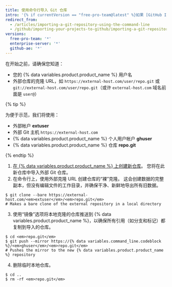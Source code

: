 ```yaml
---
title: 使用命令行导入 Git 仓库
intro: '{% if currentVersion == "free-pro-team@latest" %}如果 [GitHub Importer](/articles/importing-a-repository-with-github-importer) 不适用于您的目的，例如，如果您现有的代码托管在私有网络上，则我们建议使用命令行导入。{% else %}当您现有的代码托管在私有网络上时，适合使用命令行导入 Git 项目。{% endif %}'
redirect_from:
  - /articles/importing-a-git-repository-using-the-command-line
  - /github/importing-your-projects-to-github/importing-a-git-repository-using-the-command-line
versions:
  free-pro-team: '*'
  enterprise-server: '*'
  github-ae: '*'
---
```


在开始之前，请确保您知道：

- 您的 {% data variables.product.product_name %} 用户名
- 外部仓库的克隆 URL，如 `https://external-host.com/user/repo.git` 或 `git://external-host.com/user/repo.git`（或许 `external-host.com` 域名前面是 `user@`）

{% tip %}

为便于示范，我们将使用：

- 外部帐户 **extuser**
- 外部 Git 主机 `https://external-host.com`
- {% data variables.product.product_name %} 个人用户帐户 **ghuser**
- {% data variables.product.product_name %} 仓库 **repo.git**

{% endtip %}

1. [在 {% data variables.product.product_name %} 上创建新仓库](/articles/creating-a-new-repository)。 您将在此新仓库中导入外部 Git 仓库。
2. 在命令行上，使用外部克隆 URL 创建仓库的“裸”克隆。 这会创建数据的完整副本，但没有编辑文件的工作目录，并确保干净、新鲜地导出所有旧数据。
  ```shell
  $ git clone --bare https://external-host.com/<em>extuser</em>/<em>repo.git</em>
  # Makes a bare clone of the external repository in a local directory
  ```
3. 使用“镜像”选项将本地克隆的仓库推送到 {% data variables.product.product_name %}，以确保所有引用（如分支和标记）都复制到导入的仓库。
  ```shell
  $ cd <em>repo.git</em>
  $ git push --mirror https://{% data variables.command_line.codeblock %}/<em>ghuser</em>/<em>repo.git</em>
  # Pushes the mirror to the new {% data variables.product.product_name %} repository
  ```
4. 删除临时本地仓库。
  ```shell
  $ cd ..
  $ rm -rf <em>repo.git</em>
  ```
